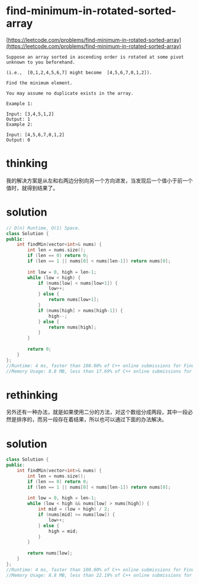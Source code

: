 # find-minimum-in-rotated-sorted-array

[https://leetcode.com/problems/find-minimum-in-rotated-sorted-array](https://leetcode.com/problems/find-minimum-in-rotated-sorted-array)

```
Suppose an array sorted in ascending order is rotated at some pivot unknown to you beforehand.

(i.e.,  [0,1,2,4,5,6,7] might become  [4,5,6,7,0,1,2]).

Find the minimum element.

You may assume no duplicate exists in the array.

Example 1:

Input: [3,4,5,1,2] 
Output: 1
Example 2:

Input: [4,5,6,7,0,1,2]
Output: 0
```

# thinking

我的解决方案是从左和右两边分别向另一个方向进发，当发现后一个值小于前一个值时，就得到结果了。

# solution

```c++
// O(n) Runtime, O(1) Space.
class Solution {
public:
    int findMin(vector<int>& nums) {
        int len = nums.size();
        if (len == 0) return 0;
        if (len == 1 || nums[0] < nums[len-1]) return nums[0];
        
        int low = 0, high = len-1;
        while (low < high) {
            if (nums[low] < nums[low+1]) {
                low++;
            } else {
                return nums[low+1];
            }
            if (nums[high] > nums[high-1]) {
                high--;
            } else {
                return nums[high];
            }
        }
        
        return 0;
    }
};
//Runtime: 4 ms, faster than 100.00% of C++ online submissions for Find Minimum in Rotated Sorted Array.
//Memory Usage: 8.8 MB, less than 17.69% of C++ online submissions for Find Minimum in Rotated Sorted Array.
```

# rethinking

另外还有一种办法，就是如果使用二分的方法，对这个数组分成两段，其中一段必然是排序的，而另一段存在着结果，所以也可以通过下面的办法解决。

# solution

```c++
class Solution {
public:
    int findMin(vector<int>& nums) {
        int len = nums.size();
        if (len == 0) return 0;
        if (len == 1 || nums[0] < nums[len-1]) return nums[0];
        
        int low = 0, high = len-1;
        while (low < high && nums[low] > nums[high]) {
            int mid = (low + high) / 2;
            if (nums[mid] >= nums[low]) {
                low++;
            } else {
                high = mid;
            }
        }
        
        return nums[low];
    }
};
//Runtime: 4 ms, faster than 100.00% of C++ online submissions for Find Minimum in Rotated Sorted Array.
//Memory Usage: 8.8 MB, less than 22.19% of C++ online submissions for Find Minimum in Rotated Sorted Array.
```

